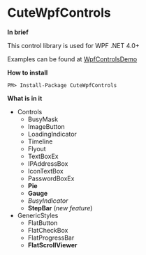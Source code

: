 # CuteWpfControls #

**In brief**

This control library is used for WPF .NET 4.0+

Examples can be found at [WpfControlsDemo](https://github.com/fengyhack/WpfControlsDemo)

**How to install**

```
PM> Install-Package CuteWpfControls
```

**What is in it**

- Controls
  - BusyMask
  - ImageButton
  - LoadingIndicator
  - Timeline
  - Flyout
  - TextBoxEx
  - IPAddressBox
  - IconTextBox
  - PasswordBoxEx
  - **Pie**
  - **Gauge**
  - *BusyIndicator*
  - **StepBar** (*new feature*)
- GenericStyles
  - FlatButton
  - FlatCheckBox
  - FlatProgressBar
  - **FlatScrollViewer**